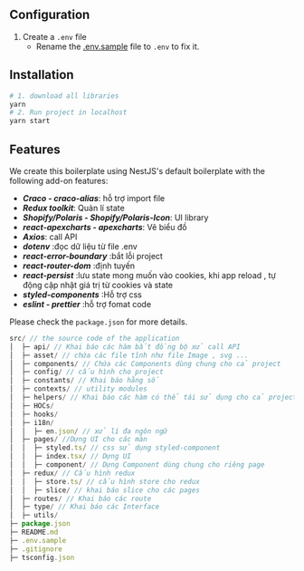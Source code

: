 ## Configuration

1. Create a `.env` file
   - Rename the [.env.sample](.env.sample) file to `.env` to fix it.

## Installation

```sh
# 1. download all libraries
yarn
# 2. Run project in localhost
yarn start
```
## Features

We create this boilerplate using NestJS's default boilerplate with the following add-on features:

- ***Craco - craco-alias***: hỗ trợ import file
- ***Redux toolkit***: Quản lí state
- ***Shopify/Polaris - Shopify/Polaris-Icon***: UI library
- ***react-apexcharts - apexcharts***: Vẽ biểu đồ
- ***Axios***: call API
- ***dotenv*** :đọc dữ liệu từ file .env
- ***react-error-boundary*** :bắt lỗi project
- ***react-router-dom*** :định tuyến
- ***react-persist*** :lưu state mong muốn vào cookies, khi app reload , tự động cập nhật giá trị từ cookies và state
- ***styled-components*** :Hỗ trợ css
- ***eslint - prettier*** :hỗ trợ fomat code


Please check the `package.json` for more details.


```js
src/ // the source code of the application
│  ├─ api/ // Khai báo các hàm bất đồng bộ xử call API
│  ├─ asset/ // chứa các file tĩnh như file Image , svg ...
│  ├─ components/ // Chứa các Components dùng chung cho cả project
│  ├─ config/ // cấu hình cho project
│  ├─ constants/ // Khai báo hằng số
│  ├─ contexts/ // utility modules
│  ├─ helpers/ // Khai báo các hàm có thể tái sử dụng cho cả project
│  ├─ HOCs/ 
│  ├─ hooks/ 
│  ├─ i18n/
│  │  ├─ en.json/ // xử lí đa ngôn ngữ
│  ├─ pages/ //Dựng UI cho các màn 
│  │  ├─ styled.ts/ // css sử dụng styled-component
│  │  ├─ index.tsx/ // Dựng UI
│  │  ├─ component/ // Dựng Component dùng chung cho riêng page
│  ├─ redux/ // Cấu hình redux
│  │  ├─ store.ts/ // cấu hình store cho redux
│  │  ├─ slice/ // khai báo slice cho các pages
│  ├─ routes/ // Khai báo các route
│  ├─ type/ // Khai báo các Interface
│  ├─ utils/
├─ package.json
├─ README.md
├─ .env.sample
├─ .gitignore
├─ tsconfig.json
```
